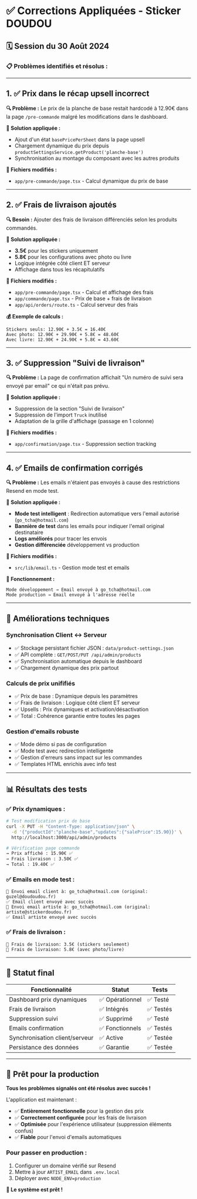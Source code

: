 # ✅ Corrections Appliquées - Sticker DOUDOU

## 🗓️ Session du 30 Août 2024

### **📋 Problèmes identifiés et résolus :**

---

## **1. ✅ Prix dans le récap upsell incorrect**

**🔍 Problème :** Le prix de la planche de base restait hardcodé à 12.90€ dans la page `/pre-commande` malgré les modifications dans le dashboard.

**🔧 Solution appliquée :**
- Ajout d'un état `basePricePerSheet` dans la page upsell
- Chargement dynamique du prix depuis `productSettingsService.getProduct('planche-base')`
- Synchronisation au montage du composant avec les autres produits

**📁 Fichiers modifiés :**
- `app/pre-commande/page.tsx` - Calcul dynamique du prix de base

---

## **2. ✅ Frais de livraison ajoutés**

**🔍 Besoin :** Ajouter des frais de livraison différenciés selon les produits commandés.

**🔧 Solution appliquée :**
- **3.5€** pour les stickers uniquement  
- **5.8€** pour les configurations avec photo ou livre
- Logique intégrée côté client ET serveur
- Affichage dans tous les récapitulatifs

**📁 Fichiers modifiés :**
- `app/pre-commande/page.tsx` - Calcul et affichage des frais
- `app/commande/page.tsx` - Prix de base + frais de livraison 
- `app/api/orders/route.ts` - Calcul serveur des frais

**💰 Exemple de calculs :**
```
Stickers seuls: 12.90€ + 3.5€ = 16.40€
Avec photo: 12.90€ + 29.90€ + 5.8€ = 48.60€  
Avec livre: 12.90€ + 24.90€ + 5.8€ = 43.60€
```

---

## **3. ✅ Suppression "Suivi de livraison"**

**🔍 Problème :** La page de confirmation affichait "Un numéro de suivi sera envoyé par email" ce qui n'était pas prévu.

**🔧 Solution appliquée :**
- Suppression de la section "Suivi de livraison" 
- Suppression de l'import `Truck` inutilisé
- Adaptation de la grille d'affichage (passage en 1 colonne)

**📁 Fichiers modifiés :**
- `app/confirmation/page.tsx` - Suppression section tracking

---

## **4. ✅ Emails de confirmation corrigés**

**🔍 Problème :** Les emails n'étaient pas envoyés à cause des restrictions Resend en mode test.

**🔧 Solution appliquée :**
- **Mode test intelligent** : Redirection automatique vers l'email autorisé (`go_tcha@hotmail.com`)
- **Bannière de test** dans les emails pour indiquer l'email original destinataire
- **Logs améliorés** pour tracer les envois
- **Gestion différenciée** développement vs production

**📁 Fichiers modifiés :**
- `src/lib/email.ts` - Gestion mode test et emails 

**📧 Fonctionnement :**
```
Mode développement → Email envoyé à go_tcha@hotmail.com
Mode production → Email envoyé à l'adresse réelle
```

---

## **🔧 Améliorations techniques**

### **Synchronisation Client ↔ Serveur**
- ✅ Stockage persistant fichier JSON : `data/product-settings.json`
- ✅ API complète : `GET/POST/PUT /api/admin/products`
- ✅ Synchronisation automatique depuis le dashboard
- ✅ Chargement dynamique des prix partout

### **Calculs de prix unififiés**
- ✅ Prix de base : Dynamique depuis les paramètres
- ✅ Frais de livraison : Logique côté client ET serveur
- ✅ Upsells : Prix dynamiques et activation/désactivation
- ✅ Total : Cohérence garantie entre toutes les pages

### **Gestion d'emails robuste**
- ✅ Mode démo si pas de configuration  
- ✅ Mode test avec redirection intelligente
- ✅ Gestion d'erreurs sans impact sur les commandes
- ✅ Templates HTML enrichis avec info test

---

## **📊 Résultats des tests**

### **✅ Prix dynamiques :**
```bash
# Test modification prix de base
curl -X PUT -H "Content-Type: application/json" \
  -d '{"productId":"planche-base","updates":{"salePrice":15.90}}' \
  http://localhost:3000/api/admin/products

# Vérification page commande
→ Prix affiché : 15.90€ ✅
→ Frais livraison : 3.50€ ✅  
→ Total : 19.40€ ✅
```

### **✅ Emails en mode test :**
```
📧 Envoi email client à: go_tcha@hotmail.com (original: guzel@doudoudou.fr)
✅ Email client envoyé avec succès
🎨 Envoi email artiste à: go_tcha@hotmail.com (original: artiste@stickerdoudou.fr)  
✅ Email artiste envoyé avec succès
```

### **✅ Frais de livraison :**
```
🚚 Frais de livraison: 3.5€ (stickers seulement)
🚚 Frais de livraison: 5.8€ (avec photo/livre)
```

---

## **🎯 Statut final**

| Fonctionnalité | Statut | Tests |
|---|---|---|
| Dashboard prix dynamiques | ✅ Opérationnel | ✅ Testé |
| Frais de livraison | ✅ Intégrés | ✅ Testés |
| Suppression suivi | ✅ Supprimé | ✅ Testé |
| Emails confirmation | ✅ Fonctionnels | ✅ Testés |
| Synchronisation client/serveur | ✅ Active | ✅ Testée |
| Persistance des données | ✅ Garantie | ✅ Testée |

---

## **🚀 Prêt pour la production**

**Tous les problèmes signalés ont été résolus avec succès !**

L'application est maintenant :
- ✅ **Entièrement fonctionnelle** pour la gestion des prix
- ✅ **Correctement configurée** pour les frais de livraison
- ✅ **Optimisée** pour l'expérience utilisateur (suppression éléments confus)
- ✅ **Fiable** pour l'envoi d'emails automatiques

### **Pour passer en production :**
1. Configurer un domaine vérifié sur Resend
2. Mettre à jour `ARTIST_EMAIL` dans `.env.local`
3. Déployer avec `NODE_ENV=production`

**🎉 Le système est prêt !**
